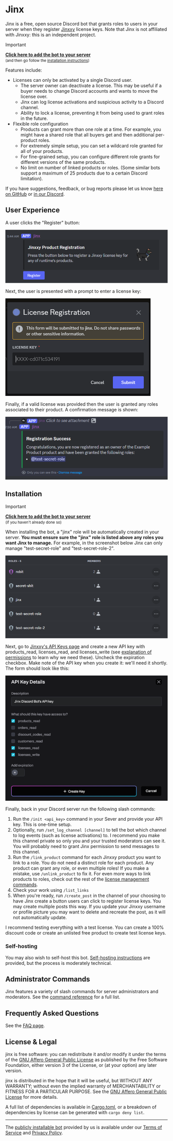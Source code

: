 # Jinx

Jinx is a free, open source Discord bot that grants roles to users in your server when they register [Jinxxy](https://jinxxy.com/)
license keys. Note that Jinx is not affiliated with Jinxxy: this is an independent project.

> [!IMPORTANT]
> **[Click here to add the bot to your server][bot install]**  
> <small>(and then go follow the [installation instructions](#installation))</small>

Features include:

- Licenses can only be activated by a single Discord user.
  - The server owner can deactivate a license. This may be useful if a buyer needs to change Discord accounts and wants to move the license over.
  - Jinx can log license activations and suspicious activity to a Discord channel.
  - Ability to lock a license, preventing it from being used to grant roles in the future.
- Flexible role configuration
  - Products can grant more than one role at a time. For example, you might have a shared role that all buyers get and then additional per-product roles.
  - For extremely simple setup, you can set a wildcard role granted for all of your products.
  - For fine-grained setup, you can configure different role grants for different versions of the same products.
  - No limit on number of linked products or roles. (Some similar bots support a maximum of 25 products due to a certain Discord limitation).

If you have suggestions, feedback, or bug reports please let us know [here on GitHub][issues] or [in our Discord][discord].

## User Experience

A user clicks the "Register" button:

![Registration Message](docs/images/register_message.png)

Next, the user is presented with a prompt to enter a license key:

![Registration Dialog](docs/images/register_modal.png)

Finally, if a valid license was provided then the user is granted any roles associated to their product. A confirmation
message is shown:

![Registration Success](docs/images/register_success.png)

## Installation

> [!IMPORTANT]
> **[Click here to add the bot to your server][bot install]**  
> <small>(if you haven't already done so)</small>

When installing the bot, a "jinx" role will be automatically created in your server.
**You must ensure sure the "jinx" role is listed above any roles you want Jinx to manage.**
For example, in the screenshot below Jinx can only manage "test-secret-role" and "test-secret-role-2".

![Role Management UI](docs/images/manage_roles.png)

Next, go to [Jinxxy's API Keys page](https://jinxxy.com/my/dashboard/settings/api-keys) and create a new
API key with products_read, licenses_read, and licenses_write (see
[explanation of permissions](docs/permissions-used.md) to learn why we need these). Uncheck the expiration checkbox.
Make note of the API key when you create it: we'll need it shortly. The form should look like this:

![API Key creation](docs/images/create_api_key.png)

Finally, back in your Discord server run the following slash commands:

1. Run the `/init <api_key>` command in your Sever and provide your API key. This is one-time setup.
2. Optionally, run `/set_log_channel [channel]` to tell the bot which channel to log events (such as license activations)
   to. I recommend you make this channel private so only you and your trusted moderators can see it. You will probably
   need to grant Jinx permission to send messages to this channel.
3. Run the `/link_product` command for each Jinxxy product you want to link to a role. You do not need a distinct role for
   each product. Any product can grant any role, or even multiple roles! If you make a mistake, use `/unlink_product` to fix it.
   For even more ways to link products to roles, check out the rest of the [license management commands](docs/command-reference.md#license-management-commands).
4. Check your work using `/list_links`
5. When you're ready, run `/create_post` in the channel of your choosing to have Jinx create a button users can click to
   register license keys. You may create multiple posts this way. If you update your Jinxxy username or profile picture
   you may want to delete and recreate the post, as it will not automatically update.

I recommend testing everything with a test license. You can create a 100% discount code or create an unlisted free
product to create test license keys.

### Self-hosting

You may also wish to self-host this bot. [Self-hosting instructions](docs/self-hosting.md) are provided, but the process
is moderately technical.

## Administrator Commands

Jinx features a variety of slash commands for server administrators and moderators. See the
[command reference](docs/command-reference.md) for a full list.

## Frequently Asked Questions

See the [FAQ page](docs/faq.md).

## License & Legal

jinx is free software: you can redistribute it and/or modify it under the terms of the
[GNU Affero General Public License](LICENSE) as published by the Free Software Foundation, either version 3 of the
License, or (at your option) any later version.

jinx is distributed in the hope that it will be useful, but WITHOUT ANY WARRANTY; without even the implied warranty of
MERCHANTABILITY or FITNESS FOR A PARTICULAR PURPOSE. See the [GNU Affero General Public License](LICENSE) for more
details.

A full list of dependencies is available in [Cargo.toml](Cargo.toml), or a breakdown of dependencies by license can be
generated with `cargo deny list`.

---

The [publicly installable bot][bot install] provided by us is available under our [Terms of Service](TERMS.md) and [Privacy Policy](PRIVACY.md).

[bot install]: https://discord.com/oauth2/authorize?client_id=1270708639145001052
[discord]: https://discord.gg/aKkA6m26f9
[issues]: https://github.com/zkxs/jinx/issues
[app directory]: https://discord.com/application-directory/1270708639145001052
